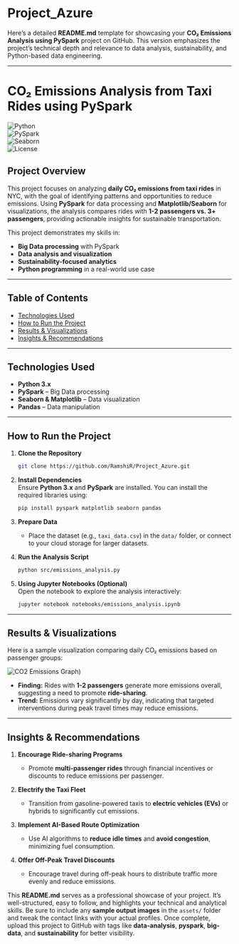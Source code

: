 # Project_Azure

Here’s a detailed **README.md** template for showcasing your **CO₂ Emissions Analysis using PySpark** project on GitHub. This version emphasizes the project’s technical depth and relevance to data analysis, sustainability, and Python-based data engineering.

---

# **CO₂ Emissions Analysis from Taxi Rides using PySpark**  

![Python](https://img.shields.io/badge/Python-3.x-blue.svg)  
![PySpark](https://img.shields.io/badge/PySpark-2.x-brightgreen.svg)  
![Seaborn](https://img.shields.io/badge/Seaborn-0.11.x-yellow.svg)  
![License](https://img.shields.io/badge/License-MIT-lightgrey.svg)  

## **Project Overview**  
This project focuses on analyzing **daily CO₂ emissions from taxi rides** in NYC, with the goal of identifying patterns and opportunities to reduce emissions. Using **PySpark** for data processing and **Matplotlib/Seaborn** for visualizations, the analysis compares rides with **1-2 passengers vs. 3+ passengers**, providing actionable insights for sustainable transportation.  

This project demonstrates my skills in:
- **Big Data processing** with PySpark
- **Data analysis and visualization**
- **Sustainability-focused analytics**
- **Python programming** in a real-world use case

---

## **Table of Contents**
- [Technologies Used](#technologies-used)   
- [How to Run the Project](#how-to-run-the-project)  
- [Results & Visualizations](#results--visualizations)  
- [Insights & Recommendations](#insights--recommendations)  
 

---

## **Technologies Used**  
- **Python 3.x**  
- **PySpark** – Big Data processing  
- **Seaborn & Matplotlib** – Data visualization  
- **Pandas** – Data manipulation  


---

## **How to Run the Project**

1. **Clone the Repository**  
   ```bash
   git clone https://github.com/RamshiR/Project_Azure.git
   ```

2. **Install Dependencies**  
   Ensure **Python 3.x** and **PySpark** are installed. You can install the required libraries using:
   ```bash
   pip install pyspark matplotlib seaborn pandas
   ```

3. **Prepare Data**  
   - Place the dataset (e.g., `taxi_data.csv`) in the `data/` folder, or connect to your cloud storage for larger datasets.

4. **Run the Analysis Script**  
   ```bash
   python src/emissions_analysis.py
   ```

5. **Using Jupyter Notebooks (Optional)**  
   Open the notebook to explore the analysis interactively:
   ```bash
   jupyter notebook notebooks/emissions_analysis.ipynb
   ```

---

## **Results & Visualizations**

Here is a sample visualization comparing daily CO₂ emissions based on passenger groups:  

![CO2 Emissions Graph)](https://github.com/user-attachments/assets/d2dd67db-6774-4372-bc15-de5896887360)



- **Finding:** Rides with **1-2 passengers** generate more emissions overall, suggesting a need to promote **ride-sharing**.  
- **Trend:** Emissions vary significantly by day, indicating that targeted interventions during peak travel times may reduce emissions.  

---

## **Insights & Recommendations**

1. **Encourage Ride-sharing Programs**  
   - Promote **multi-passenger rides** through financial incentives or discounts to reduce emissions per passenger.  

2. **Electrify the Taxi Fleet**  
   - Transition from gasoline-powered taxis to **electric vehicles (EVs)** or hybrids to significantly cut emissions.  

3. **Implement AI-Based Route Optimization**  
   - Use AI algorithms to **reduce idle times** and **avoid congestion**, minimizing fuel consumption.  

4. **Offer Off-Peak Travel Discounts**  
   - Encourage travel during off-peak hours to distribute traffic more evenly and reduce emissions.  


This **README.md** serves as a professional showcase of your project. It’s well-structured, easy to follow, and highlights your technical and analytical skills. Be sure to include any **sample output images** in the `assets/` folder and tweak the contact links with your actual profiles. Once complete, upload this project to GitHub with tags like **data-analysis**, **pyspark**, **big-data**, and **sustainability** for better visibility.
